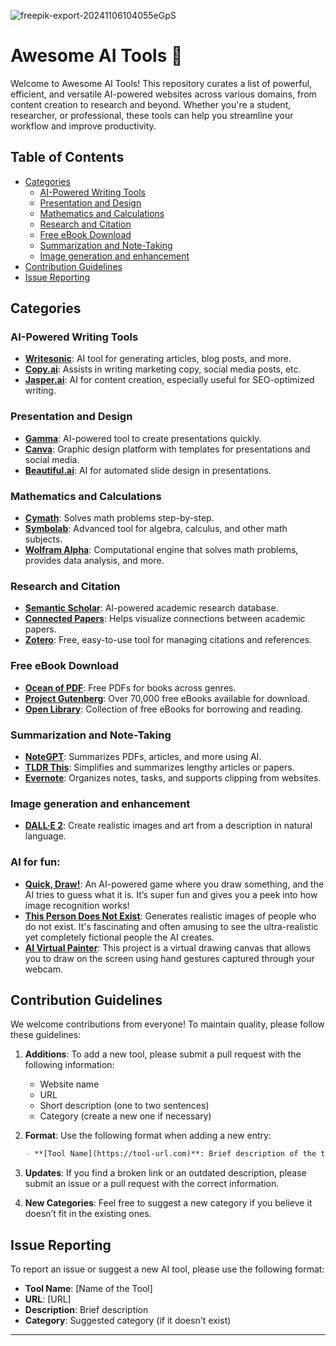 ![freepik-export-20241106104055eGpS](https://github.com/user-attachments/assets/693d2162-e578-43e2-af86-69992b8aed17)

# Awesome AI Tools 🚀

Welcome to Awesome AI Tools! This repository curates a list of powerful, efficient, and versatile AI-powered websites across various domains, from content creation to research and beyond. Whether you're a student, researcher, or professional, these tools can help you streamline your workflow and improve productivity.

## Table of Contents
- [Categories](#categories)
  - [AI-Powered Writing Tools](#ai-powered-writing-tools)
  - [Presentation and Design](#presentation-and-design)
  - [Mathematics and Calculations](#mathematics-and-calculations)
  - [Research and Citation](#research-and-citation)
  - [Free eBook Download](#free-ebook-download)
  - [Summarization and Note-Taking](#summarization-and-note-taking)
  - [Image generation and enhancement](#image-generation-and-enhancement)
- [Contribution Guidelines](#contribution-guidelines)
- [Issue Reporting](#issue-reporting)


## Categories

### AI-Powered Writing Tools
- **[Writesonic](https://writesonic.com)**: AI tool for generating articles, blog posts, and more.
- **[Copy.ai](https://copy.ai)**: Assists in writing marketing copy, social media posts, etc.
- **[Jasper.ai](https://jasper.ai)**: AI for content creation, especially useful for SEO-optimized writing.

### Presentation and Design
- **[Gamma](https://gamma.app)**: AI-powered tool to create presentations quickly.
- **[Canva](https://www.canva.com)**: Graphic design platform with templates for presentations and social media.
- **[Beautiful.ai](https://www.beautiful.ai)**: AI for automated slide design in presentations.

### Mathematics and Calculations
- **[Cymath](https://www.cymath.com)**: Solves math problems step-by-step.
- **[Symbolab](https://www.symbolab.com)**: Advanced tool for algebra, calculus, and other math subjects.
- **[Wolfram Alpha](https://www.wolframalpha.com)**: Computational engine that solves math problems, provides data analysis, and more.

### Research and Citation
- **[Semantic Scholar](https://www.semanticscholar.org)**: AI-powered academic research database.
- **[Connected Papers](https://www.connectedpapers.com)**: Helps visualize connections between academic papers.
- **[Zotero](https://www.zotero.org)**: Free, easy-to-use tool for managing citations and references.

### Free eBook Download
- **[Ocean of PDF](https://oceanofpdf.com)**: Free PDFs for books across genres.
- **[Project Gutenberg](https://www.gutenberg.org)**: Over 70,000 free eBooks available for download.
- **[Open Library](https://openlibrary.org)**: Collection of free eBooks for borrowing and reading.

### Summarization and Note-Taking
- **[NoteGPT](https://www.notegpt.com)**: Summarizes PDFs, articles, and more using AI.
- **[TLDR This](https://tldrthis.com)**: Simplifies and summarizes lengthy articles or papers.
- **[Evernote](https://evernote.com)**: Organizes notes, tasks, and supports clipping from websites.

### Image generation and enhancement
- **[DALL·E 2](https://openai.com/index/dall-e-2/)**: Create realistic images and art from a description in natural language.

### AI for fun:
- **[Quick, Draw!](https://quickdraw.withgoogle.com/)**: An AI-powered game where you draw something, and the AI tries to guess what it is. It’s super fun and gives you a peek into how image recognition works!
- **[This Person Does Not Exist](https://thispersondoesnotexist.com/)**: Generates realistic images of people who do not exist. It's fascinating and often amusing to see the ultra-realistic yet completely fictional people the AI creates.
- **[AI Virtual Painter](https://github.com/MohamedAlaouiMhamdi/AI_virtual_Painter)**: This project is a virtual drawing canvas that allows you to draw on the screen using hand gestures captured through your webcam.

## Contribution Guidelines

We welcome contributions from everyone! To maintain quality, please follow these guidelines:

1. **Additions**: To add a new tool, please submit a pull request with the following information:
   - Website name
   - URL
   - Short description (one to two sentences)
   - Category (create a new one if necessary)

2. **Format**: Use the following format when adding a new entry:
   ```markdown
   - **[Tool Name](https://tool-url.com)**: Brief description of the tool.
   ```

3. **Updates**: If you find a broken link or an outdated description, please submit an issue or a pull request with the correct information.

4. **New Categories**: Feel free to suggest a new category if you believe it doesn’t fit in the existing ones.

## Issue Reporting

To report an issue or suggest a new AI tool, please use the following format:

- **Tool Name**: [Name of the Tool]
- **URL**: [URL]
- **Description**: Brief description
- **Category**: Suggested category (if it doesn't exist)

---
